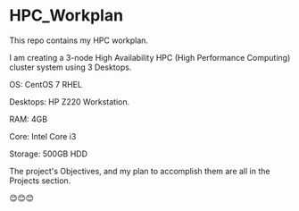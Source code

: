 # HPC_Workplan

This repo contains my HPC workplan.

I am creating a 3-node High Availability HPC (High Performance Computing) cluster system using 3 Desktops.

OS: CentOS 7 RHEL

Desktops: HP Z220 Workstation.

RAM: 4GB

Core: Intel Core i3

Storage: 500GB HDD

The project's Objectives, and my plan to accomplish them are all in the Projects section.

😊😊😊
